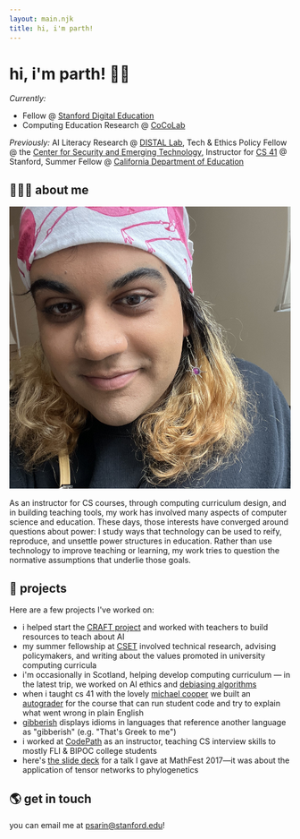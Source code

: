 ```yaml
---
layout: main.njk
title: hi, i'm parth!
---
```


# hi, i'm parth! 👋🏽

<div id="roles">

_Currently:_

- Fellow @ [Stanford Digital Education](https://digitaleducation.stanford.edu/)
- Computing Education Research @ [CoCoLab](https://cocolab.stanford.edu/)

_Previously:_ AI Literacy Research @ [DISTAL Lab](https://distal.stanford.edu/), Tech & Ethics Policy Fellow @ the [Center for Security and Emerging Technology](https://cset.georgetown.edu/), Instructor for [CS 41](https://stanfordpython.com/) @ Stanford, Summer Fellow @ [California Department of Education](https://www.cde.ca.gov/ta/ac/)

</div>

## 🧑🏽‍🏫 about me

<img src="/img/me.png" class="logo" alt="me wearing a bandana with flamingos on it">

As an instructor for CS courses, through computing curriculum design, and in building teaching tools, my work has involved many aspects of computer science and education. These days, those interests have converged around questions about power: I study ways that technology can be used to reify, reproduce, and unsettle power structures in education. Rather than use technology to improve teaching or learning, my work tries to question the normative assumptions that underlie those goals.

## 🎨 projects

Here are a few projects I've worked on:

- i helped start the [CRAFT project](https://craft.stanford.edu/) and worked with teachers to build resources to teach about AI
- my summer fellowship at [CSET](https://cset.georgetown.edu/) involved technical research, advising policymakers, and writing about the values promoted in university computing curricula
- i'm occasionally in Scotland, helping develop computing curriculum — in the latest trip, we worked on AI ethics and [debiasing algorithms](https://debias.netlify.app/)
- when i taught cs 41 with the lovely [michael cooper](https://michaeljohncooper.com/) we built an [autograder](https://github.com/stanfordpython/autograder) for the course that can run student code and try to explain what went wrong in plain English
- [gibberish](/projects/gibberish) displays idioms in languages that reference another language as "gibberish" (e.g. "That's Greek to me")
- i worked at [CodePath](https://codepath.org/) as an instructor, teaching CS interview skills to mostly FLI & BIPOC college students
- here's [the slide deck](/files/mathfest-2017-tensor-talk.pdf) for a talk I gave at MathFest 2017—it was about the application of tensor networks to phylogenetics

## 🌎 get in touch

you can email me at psarin@stanford.edu!

